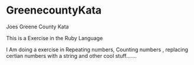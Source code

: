# GreenecountyKata
Joes Greene County Kata

This is a Exercise in the Ruby Language 

I Am doing a exercise in  Repeating numbers, Counting numbers , replacing certian numbers with a string and other cool stuff....... 
